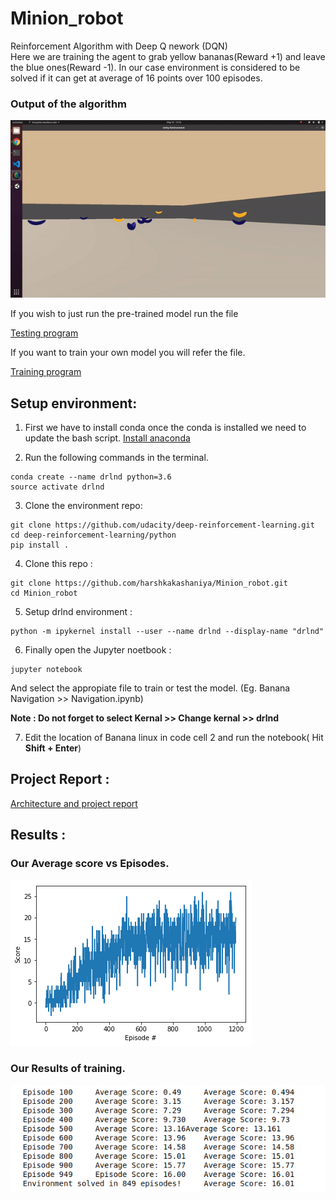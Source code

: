 # Minion_robot
Reinforcement Algorithm with Deep Q nework (DQN)  
Here we are training the agent to grab yellow bananas(Reward +1) and leave the blue ones(Reward -1). 
In our case environment is considered to be solved if it can get at average of 16 points over 100 episodes.


### Output of the algorithm

![](https://github.com/harshkakashaniya/Minion_robot/blob/main/banana.gif)

If you wish to just run the pre-trained model run the file 

[Testing program](https://github.com/harshkakashaniya/Minion_robot/blob/main/Banana_navigation/Navigation_testing.ipynb)

If you want to train your own model you will refer the file.

[Training program](https://github.com/harshkakashaniya/Minion_robot/blob/main/Banana_navigation/Navigation.ipynb)

## Setup environment:

1. First we have to install conda once the conda is installed we need to update the bash script.  [Install anaconda](https://docs.anaconda.com/anaconda/install/linux/)

2. Run the following commands in the terminal.
```
conda create --name drlnd python=3.6
source activate drlnd
```

3. Clone the environment repo:
```
git clone https://github.com/udacity/deep-reinforcement-learning.git
cd deep-reinforcement-learning/python
pip install .
```

4. Clone this repo :
```
git clone https://github.com/harshkakashaniya/Minion_robot.git
cd Minion_robot
```

5. Setup drlnd environment :
```
python -m ipykernel install --user --name drlnd --display-name "drlnd"
```
6. Finally open the Jupyter noetbook :

```
jupyter notebook
```

And select the appropiate file to train or test the model.
(Eg. Banana Navigation >> Navigation.ipynb)

**Note : Do not forget to select Kernal >> Change kernal >> drlnd**

7. Edit the location of Banana linux in code cell 2 and run the notebook( Hit  **Shift + Enter**) 


## Project Report :

[Architecture and project report](https://github.com/harshkakashaniya/Minion_robot/blob/main/Report.md)

## Results :

### Our Average score vs Episodes.

![](https://github.com/harshkakashaniya/Minion_robot/blob/main/Banana_navigation/training.png)

### Our Results of training.

![](https://github.com/harshkakashaniya/Minion_robot/blob/main/Banana_navigation/Episodes.png)
